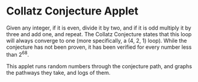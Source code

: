 # Collatz Conjecture Applet

Given any integer, if it is even, divide it by two, and if it is odd multiply it by three and add one, and repeat.  The Collatz Conjecture states that this loop will always
converge to one (more specifically, a (4, 2, 1) loop). While the conjecture has not been proven, it has been verified for every number less than 2<sup>68</sup>.

This applet runs random numbers through the conjecture path, and graphs the pathways they take, and logs of them.
